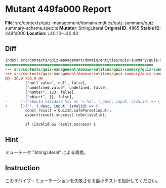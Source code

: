 # Mutant 449fa000 Report

**File**: src/contexts/quiz-management/domain/entities/quiz-summary/quiz-summary-schema.spec.ts
**Mutator**: StringLiteral
**Original ID**: 4965
**Stable ID**: 449fa000
**Location**: L40:10–L40:40

## Diff

```diff
Index: src/contexts/quiz-management/domain/entities/quiz-summary/quiz-summary-schema.spec.ts
===================================================================
--- src/contexts/quiz-management/domain/entities/quiz-summary/quiz-summary-schema.spec.ts	original
+++ src/contexts/quiz-management/domain/entities/quiz-summary/quiz-summary-schema.spec.ts	mutated #4965
@@ -36,9 +36,9 @@
         ["null value", null, false],
         ["undefined value", undefined, false],
         ["number", 123, false],
         ["object", {}, false],
-      ])("should validate %s: %s -> %s", (_desc, input, isValid) => {
+      ])("", (_desc, input, isValid) => {
         const result = QuizId.safeParse(input);
         expect(result.success).toBe(isValid);
 
         if (isValid && result.success) {
```

## Hint

ミューテータ "StringLiteral" による置換。

## Instruction

このサバイブ・ミューテーションを失敗させる最小テストを設計してください。
